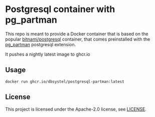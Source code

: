 # Postgresql container with pg_partman

This repo is meant to provide a Docker container that is based on the popular [bitnami/postgresql](https://hub.docker.com/r/bitnami/postgresql) container, that comes preinstalled with the [pg_partman](https://github.com/pgpartman/pg_partman) postgresql extension.

It pushes a nightly latest image to ghcr.io

## Usage

```
docker run ghcr.io/dbsystel/postgresql-partman:latest
```

## License

This project is licensed under the Apache-2.0 license, see [LICENSE](LICENSE).
